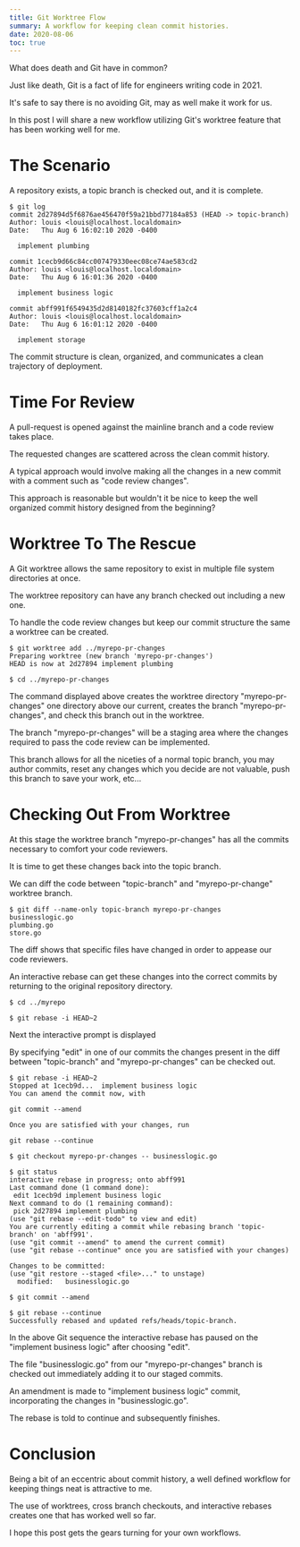 ```yaml
---
title: Git Worktree Flow
summary: A workflow for keeping clean commit histories.
date: 2020-08-06
toc: true
---
```


What does death and Git have in common?

Just like death, Git is a fact of life for engineers writing code in 2021.

It's safe to say there is no avoiding Git, may as well make it work for us.

In this post I will share a new workflow utilizing Git's worktree feature that has been working well for me.

# The Scenario

A repository exists, a topic branch is checked out, and it is complete.

```shell
$ git log
commit 2d27894d5f6876ae456470f59a21bbd77184a853 (HEAD -> topic-branch)
Author: louis <louis@localhost.localdomain>
Date:   Thu Aug 6 16:02:10 2020 -0400

  implement plumbing

commit 1cecb9d66c84cc007479330eec08ce74ae583cd2
Author: louis <louis@localhost.localdomain>
Date:   Thu Aug 6 16:01:36 2020 -0400

  implement business logic

commit abff991f6549435d2d8140182fc37603cff1a2c4
Author: louis <louis@localhost.localdomain>
Date:   Thu Aug 6 16:01:12 2020 -0400

  implement storage
```

The commit structure is clean, organized, and communicates a clean trajectory of deployment.

# Time For Review

A pull-request is opened against the mainline branch and a code review takes place.

The requested changes are scattered across the clean commit history.

A typical approach would involve making all the changes in a new commit with a comment such as "code review changes".

This approach is reasonable but wouldn't it be nice to keep the well organized commit history designed from the beginning?

# Worktree To The Rescue

A Git worktree allows the same repository to exist in multiple file system directories at once.

The worktree repository can have any branch checked out including a new one.

To handle the code review changes but keep our commit structure the same a worktree can be created.

```shell
$ git worktree add ../myrepo-pr-changes
Preparing worktree (new branch 'myrepo-pr-changes')
HEAD is now at 2d27894 implement plumbing

$ cd ../myrepo-pr-changes
```

The command displayed above creates the worktree directory "myrepo-pr-changes" one directory above our current, creates the branch "myrepo-pr-changes", and check this branch out in the worktree.

The branch "myrepo-pr-changes" will be a staging area where the changes required to pass the code review can be implemented.

This branch allows for all the niceties of a normal topic branch, you may author commits, reset any changes which you decide are not valuable, push this branch to save your work, etc...

# Checking Out From Worktree

At this stage the worktree branch "myrepo-pr-changes" has all the commits necessary to comfort your code reviewers.

It is time to get these changes back into the topic branch.

We can diff the code between "topic-branch" and "myrepo-pr-change" worktree branch.

```shell
$ git diff --name-only topic-branch myrepo-pr-changes
businesslogic.go
plumbing.go
store.go
```

The diff shows that specific files have changed in order to appease our code reviewers.

An interactive rebase can get these changes into the correct commits by returning to the original repository directory.

```shell
$ cd ../myrepo        

$ git rebase -i HEAD~2
```

Next the interactive prompt is displayed

By specifying "edit" in one of our commits the changes present in the diff between "topic-branch" and "myrepo-pr-changes" can be checked out.

```shell
$ git rebase -i HEAD~2
Stopped at 1cecb9d...  implement business logic
You can amend the commit now, with

git commit --amend

Once you are satisfied with your changes, run

git rebase --continue
```

```shell
$ git checkout myrepo-pr-changes -- businesslogic.go
```

```shell
$ git status
interactive rebase in progress; onto abff991
Last command done (1 command done):
 edit 1cecb9d implement business logic
Next command to do (1 remaining command):
 pick 2d27894 implement plumbing
(use "git rebase --edit-todo" to view and edit)
You are currently editing a commit while rebasing branch 'topic-branch' on 'abff991'.
(use "git commit --amend" to amend the current commit)
(use "git rebase --continue" once you are satisfied with your changes)

Changes to be committed:
(use "git restore --staged <file>..." to unstage)
  modified:   businesslogic.go
```

```shell
$ git commit --amend
```

```shell
$ git rebase --continue
Successfully rebased and updated refs/heads/topic-branch.
```

In the above Git sequence the interactive rebase has paused on the "implement business logic" after choosing "edit".

The file "businesslogic.go" from our "myrepo-pr-changes" branch is checked out immediately adding it to our staged commits.

An amendment is made to "implement business logic" commit, incorporating the changes in "businesslogic.go".

The rebase is told to continue and subsequently finishes.

# Conclusion

Being a bit of an eccentric about commit history, a well defined workflow for keeping things neat is attractive to me.

The use of worktrees, cross branch checkouts, and interactive rebases creates one that has worked well so far.

I hope this post gets the gears turning for your own workflows.

